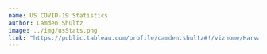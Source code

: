 ```yaml
---
name: US COVID-19 Statistics
author: Camden Shultz
image: ../img/usStats.png
link: "https://public.tableau.com/profile/camden.shultz#!/vizhome/HarvardCoronavirusTeam-Dashboard1LiveUpdate/PositiveDeathsRecovered"
---
```

